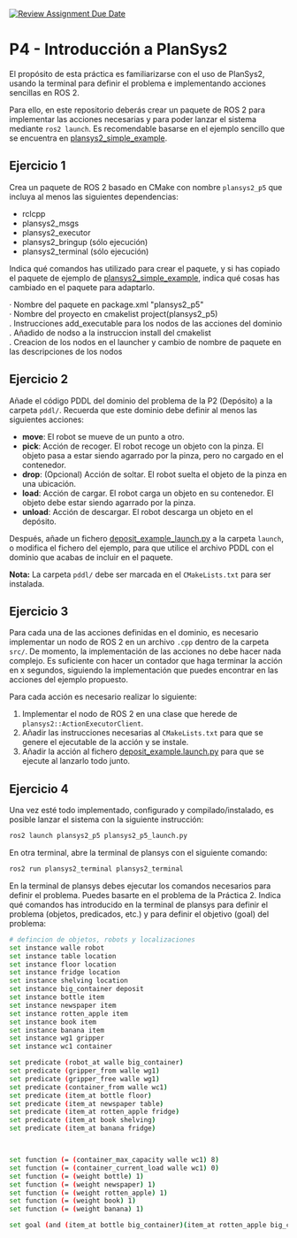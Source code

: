 [![Review Assignment Due Date](https://classroom.github.com/assets/deadline-readme-button-24ddc0f5d75046c5622901739e7c5dd533143b0c8e959d652212380cedb1ea36.svg)](https://classroom.github.com/a/oNmmglua)
# P4 - Introducción a PlanSys2

El propósito de esta práctica es familiarizarse con el uso de PlanSys2, usando la terminal para definir el problema e implementando acciones sencillas en ROS 2.

Para ello, en este repositorio deberás crear un paquete de ROS 2 para implementar las acciones necesarias y para poder lanzar el sistema mediante `ros2 launch`. Es recomendable basarse en el ejemplo sencillo que se encuentra en [plansys2_simple_example](https://github.com/PlanSys2/ros2_planning_system_examples/tree/rolling/plansys2_simple_example).


## Ejercicio 1
Crea un paquete de ROS 2 basado en CMake con nombre `plansys2_p5` que incluya al menos las siguientes dependencias:

* rclcpp
* plansys2_msgs
* plansys2_executor
* plansys2_bringup (sólo ejecución)
* plansys2_terminal (sólo ejecución)

Indica qué comandos has utilizado para crear el paquete, y si has copiado el paquete de ejemplo de [plansys2_simple_example](https://github.com/PlanSys2/ros2_planning_system_examples/tree/rolling/plansys2_simple_example), indica qué cosas has cambiado en el paquete para adaptarlo.

· Nombre del paquete en package.xml  "<name>plansys2_p5</name>"  
· Nombre del proyecto en cmakelist project(plansys2_p5)   
. Instrucciones add_executable para los nodos de las acciones del dominio  
. Añadido de nodso a la instruccion install del cmakelist  
. Creacion de los nodos en el launcher y cambio de nombre de paquete en las descripciones de los nodos  




## Ejercicio 2
Añade el código PDDL del dominio del problema de la P2 (Depósito) a la carpeta `pddl/`. Recuerda que este dominio debe definir al menos las siguientes acciones:

* **move**: El robot se mueve de un punto a otro.
* **pick**: Acción de recoger. El robot recoge un objeto con la pinza. El objeto pasa a estar siendo agarrado por la pinza, pero no cargado en el contenedor.
* **drop**: (Opcional) Acción de soltar. El robot suelta el objeto de la pinza en una ubicación.
* **load**: Acción de cargar. El robot carga un objeto en su contenedor. El objeto debe estar siendo agarrado por la pinza.
* **unload**: Acción de descargar. El robot descarga un objeto en el depósito.

Después, añade un fichero [deposit_example_launch.py](launch/deposit_example.launch.py) a la carpeta `launch`, o modifica el fichero del ejemplo, para que utilice el archivo PDDL con el dominio que acabas de incluir en el paquete.

**Nota:** La carpeta `pddl/` debe ser marcada en el `CMakeLists.txt` para ser instalada.

## Ejercicio 3
Para cada una de las acciones definidas en el dominio, es necesario implementar un nodo de ROS 2 en un archivo `.cpp` dentro de la carpeta `src/`. De momento, la implementación de las acciones no debe hacer nada complejo. Es suficiente con hacer un contador que haga terminar la acción en x segundos, siguiendo la implementación que puedes encontrar en las acciones del ejemplo propuesto.

Para cada acción es necesario realizar lo siguiente:

1. Implementar el nodo de ROS 2 en una clase que herede de `plansys2::ActionExecutorClient`.
2. Añadir las instrucciones necesarias al `CMakeLists.txt` para que se genere el ejecutable de la acción y se instale.
3. Añadir la acción al fichero [deposit_example.launch.py](launch/deposit_example.launch.py) para que se ejecute al lanzarlo todo junto.


## Ejercicio 4
Una vez esté todo implementado, configurado y compilado/instalado, es posible lanzar el sistema con la siguiente instrucción:

```bash
ros2 launch plansys2_p5 plansys2_p5_launch.py
```

En otra terminal, abre la terminal de plansys con el siguiente comando:

```bash
ros2 run plansys2_terminal plansys2_terminal
```

En la terminal de plansys debes ejecutar los comandos necesarios para definir el problema. Puedes basarte en el problema de la Práctica 2.
Indica qué comandos has introducido en la terminal de plansys para definir el problema (objetos, predicados, etc.) y para definir el objetivo (goal) del problema:
```bash
# defincion de objetos, robots y localizaciones
set instance walle robot
set instance table location
set instance floor location
set instance fridge location
set instance shelving location
set instance big_container deposit
set instance bottle item 
set instance newspaper item
set instance rotten_apple item
set instance book item
set instance banana item
set instance wg1 gripper
set instance wc1 container

set predicate (robot_at walle big_container)
set predicate (gripper_from walle wg1)
set predicate (gripper_free walle wg1)
set predicate (container_from walle wc1)
set predicate (item_at bottle floor)
set predicate (item_at newspaper table)
set predicate (item_at rotten_apple fridge)
set predicate (item_at book shelving)
set predicate (item_at banana fridge)



set function (= (container_max_capacity walle wc1) 8)
set function (= (container_current_load walle wc1) 0)
set function (= (weight bottle) 1)
set function (= (weight newspaper) 1)
set function (= (weight rotten_apple) 1)
set function (= (weight book) 1)
set function (= (weight banana) 1)

set goal (and (item_at bottle big_container)(item_at rotten_apple big_container)(item_at newspaper big_container )(item_at book big_container)(item_at banana big_container))

```
